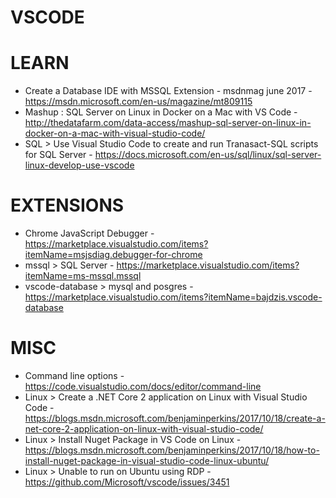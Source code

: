 # VSCODE

# LEARN
* Create a Database IDE with MSSQL Extension - msdnmag june 2017 - https://msdn.microsoft.com/en-us/magazine/mt809115
* Mashup : SQL Server on Linux in Docker on a Mac with VS Code - http://thedatafarm.com/data-access/mashup-sql-server-on-linux-in-docker-on-a-mac-with-visual-studio-code/
* SQL > Use Visual Studio Code to create and run Tranasact-SQL scripts for SQL Server - https://docs.microsoft.com/en-us/sql/linux/sql-server-linux-develop-use-vscode

# EXTENSIONS
* Chrome JavaScript Debugger - https://marketplace.visualstudio.com/items?itemName=msjsdiag.debugger-for-chrome
* mssql > SQL Server - https://marketplace.visualstudio.com/items?itemName=ms-mssql.mssql
* vscode-database > mysql and posgres - https://marketplace.visualstudio.com/items?itemName=bajdzis.vscode-database

# MISC
* Command line options - https://code.visualstudio.com/docs/editor/command-line
* Linux > Create a .NET Core 2 application on Linux with Visual Studio Code - https://blogs.msdn.microsoft.com/benjaminperkins/2017/10/18/create-a-net-core-2-application-on-linux-with-visual-studio-code/
* Linux > Install Nuget Package in VS Code on Linux -https://blogs.msdn.microsoft.com/benjaminperkins/2017/10/18/how-to-install-nuget-package-in-visual-studio-code-linux-ubuntu/
* Linux > Unable to run on Ubuntu using RDP - https://github.com/Microsoft/vscode/issues/3451
